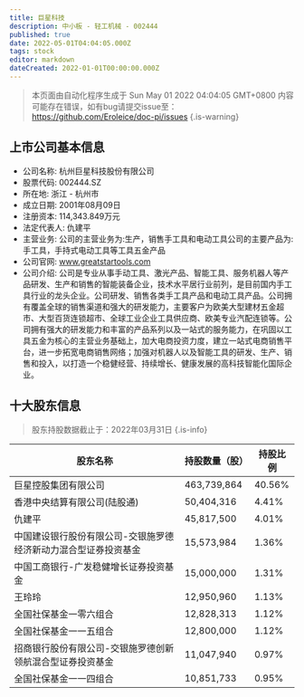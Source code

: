 ```yaml
---
title: 巨星科技
description: 中小板 - 轻工机械 - 002444
published: true
date: 2022-05-01T04:04:05.000Z
tags: stock
editor: markdown
dateCreated: 2022-01-01T00:00:00.000Z
---
```


> 本页面由自动化程序生成于 Sun May 01 2022 04:04:05 GMT+0800
> 内容可能存在错误，如有bug请提交issue至：https://github.com/Eroleice/doc-pi/issues
{.is-warning}

## 上市公司基本信息
- 公司名称: 杭州巨星科技股份有限公司
- 股票代码: 002444.SZ
- 所在地: 浙江 - 杭州市
- 成立日期: 2001年08月09日
- 注册资本: 114,343.849万元
- 法定代表人: 仇建平
- 主营业务: 公司的主营业务为:生产，销售手工具和电动工具公司的主要产品为:手工具，手持式电动工具等工具五金产品
- 公司官网: www.greatstartools.com
- 公司介绍: 公司是专业从事手动工具、激光产品、智能工具、服务机器人等产品研发、生产和销售的智能装备企业，技术水平居行业前列，是目前国内手工具行业的龙头企业。公司研发、销售各类手工具产品和电动工具产品。公司拥有覆盖全球的销售渠道和强大的研发能力，主要客户为欧美大型建材五金超市、大型百货连锁超市、全球工业企业工具供应商、欧美专业汽配连锁等。公司拥有强大的研发能力和丰富的产品系列以及一站式的服务能力，在巩固以工具五金为核心的主营业务基础上，加大电商投资力度，建立一站式电商销售平台，进一步拓宽电商销售网络；加强对机器人以及智能工具的研发、生产、销售和投入，以打造一个稳健经营、持续增长、健康发展的高科技智能化国际企业。


## 十大股东信息
> 股东持股数据截止于：2022年03月31日
{.is-info}

| 股东名称 | 持股数量（股） | 持股比例 |
| --- | --- | --- |
| 巨星控股集团有限公司 | 463,739,864 | 40.56% |
| 香港中央结算有限公司(陆股通) | 50,404,316 | 4.41% |
| 仇建平 | 45,817,500 | 4.01% |
| 中国建设银行股份有限公司-交银施罗德经济新动力混合型证券投资基金 | 15,573,984 | 1.36% |
| 中国工商银行-广发稳健增长证券投资基金 | 15,000,000 | 1.31% |
| 王玲玲 | 12,950,960 | 1.13% |
| 全国社保基金一零六组合 | 12,828,313 | 1.12% |
| 全国社保基金一一五组合 | 12,800,000 | 1.12% |
| 招商银行股份有限公司-交银施罗德创新领航混合型证券投资基金 | 11,047,940 | 0.97% |
| 全国社保基金一一四组合 | 10,851,733 | 0.95% |





